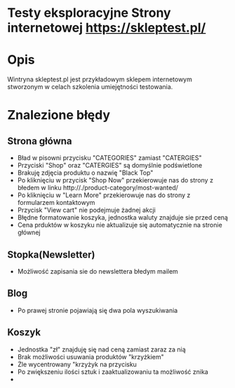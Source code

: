 # Testy eksploracyjne Strony internetowej https://skleptest.pl/

# Opis
Wintryna skleptest.pl jest przykładowym sklepem internetowym stworzonym w celach szkolenia umiejętności testowania.


# Znalezione błędy

## Strona główna
- Bład w pisowni przycisku "CATEGORIES" zamiast "CATERGIES"
- Przyciski "Shop" oraz "CATERGIES" są domyślnie podświetlone
- Brakuję zdjęcia produktu o nazwię "Black Top"
- Po kliknięciu w przycisk "Shop Now" przekierowuje nas do strony z błedem w linku http://./product-category/most-wanted/
- Po kliknięciu w "Learn More" przekierowuje nas do strony z formularzem kontaktowym
- Przycisk "View cart" nie podejmuje żadnej akcji
- Błędne formatowanie koszyka, jednostka waluty znajduje sie przed ceną 
- Cena prduktów w koszyku nie aktualizuje się automatycznie na stronie głównej

## Stopka(Newsletter)
- Możliwość zapisania sie do newslettera błedym mailem
## Blog
- Po prawej stronie pojawiają się dwa pola wyszukiwania
## Koszyk
- Jednostka "zł" znajduję się nad ceną zamiast zaraz za nią
- Brak możliwości usuwania produktów "krzyżkiem"
- Żle wycentrowany "krzyżyk na przycisku
- Po zwiększeniu ilości sztuk i zaaktualizowaniu ta możliwość znika
- 

